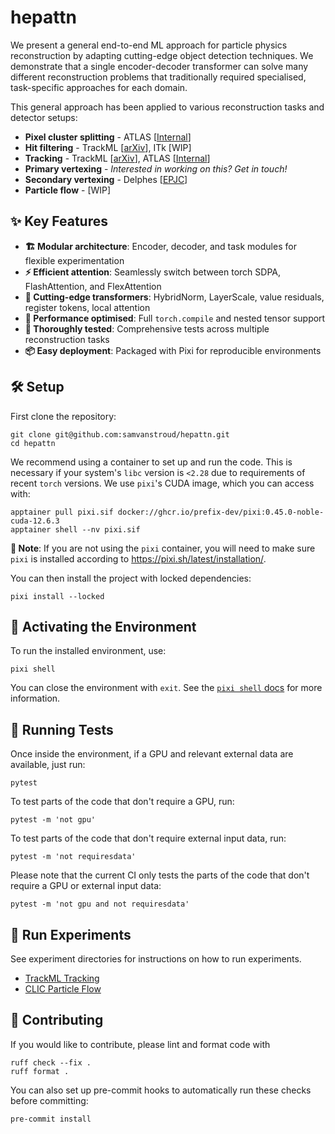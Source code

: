# hepattn

We present a general end-to-end ML approach for particle physics reconstruction by adapting cutting-edge object detection techniques.
We demonstrate that a single encoder-decoder transformer can solve many different reconstruction problems that traditionally required specialised, task-specific approaches for each domain.

This general approach has been applied to various reconstruction tasks and detector setups:

- **Pixel cluster splitting** - ATLAS [[Internal][tide]]
- **Hit filtering** - TrackML [[arXiv][trackml]], ITk [WIP]
- **Tracking** - TrackML [[arXiv][trackml]], ATLAS [[Internal][tide]]
- **Primary vertexing** - *Interested in working on this? Get in touch!*
- **Secondary vertexing** - Delphes [[EPJC][vertexing]]
- **Particle flow** - [WIP]

[tide]: https://indico.cern.ch/event/1550297/contributions/6559827/
[trackml]: https://arxiv.org/abs/2411.07149
[vertexing]: https://link.springer.com/article/10.1140/epjc/s10052-024-13374-5

## ✨ Key Features

- **🏗️ Modular architecture**: Encoder, decoder, and task modules for flexible experimentation
- **⚡ Efficient attention**: Seamlessly switch between torch SDPA, FlashAttention, and FlexAttention
- **🔬 Cutting-edge transformers**: HybridNorm, LayerScale, value residuals, register tokens, local attention
- **🚀 Performance optimised**: Full `torch.compile` and nested tensor support
- **🧪 Thoroughly tested**: Comprehensive tests across multiple reconstruction tasks
- **📦 Easy deployment**: Packaged with Pixi for reproducible environments


## 🛠️ Setup

First clone the repository:

```shell
git clone git@github.com:samvanstroud/hepattn.git
cd hepattn
```

We recommend using a container to set up and run the code.
This is necessary if your system's `libc` version is `<2.28` 
due to requirements of recent `torch` versions.
We use `pixi`'s CUDA image, which you can access with:

```shell
apptainer pull pixi.sif docker://ghcr.io/prefix-dev/pixi:0.45.0-noble-cuda-12.6.3
apptainer shell --nv pixi.sif
```

**📝 Note**: If you are not using the `pixi` container, you will need to make sure 
`pixi` is installed according to https://pixi.sh/latest/installation/. 

You can then install the project with locked dependencies:

```shell
pixi install --locked
```

## 🌟 Activating the Environment

To run the installed environment, use:

```shell
pixi shell
```

You can close the environment with `exit`.
See the [`pixi shell` docs](https://pixi.sh/latest/reference/cli/pixi/shell/) for more information.

## 🧪 Running Tests

Once inside the environment, if a GPU and relevant external data are available, just run: 

```shell
pytest
```

To test parts of the code that don't require a GPU, run:

```shell
pytest -m 'not gpu'
```

To test parts of the code that don't require external input data, run:

```shell
pytest -m 'not requiresdata'
```

Please note that the current CI only tests the parts of the code that don't require a GPU or external input data:

```shell
pytest -m 'not gpu and not requiresdata'
```

## 🏃 Run Experiments

See experiment directories for instructions on how to run experiments.

- [TrackML Tracking](src/hepattn/experiments/trackml/)
- [CLIC Particle Flow](src/hepattn/experiments/clic/)

## 🤝 Contributing

If you would like to contribute, please lint and format code with

```shell
ruff check --fix .
ruff format .
```

You can also set up pre-commit hooks to automatically run these checks before committing:

```shell
pre-commit install
```
